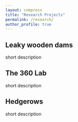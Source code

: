 ```yaml
---
layout: compress
title: "Research Projects"
permalink: /research/
author_profile: true
---
```


## Leaky wooden dams

short description

## The 360 Lab

short description

## Hedgerows

short description

## 
